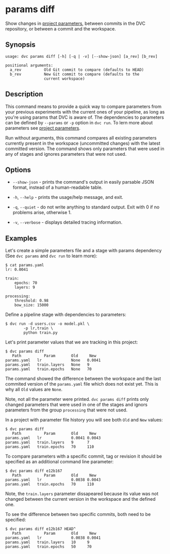 # params diff

Show changes in [project parameters](/doc/command-reference/params), between
commits in the <abbr>DVC repository</abbr>, or between a commit and the
<abbr>workspace</abbr>.

## Synopsis

```usage
usage: dvc params diff [-h] [-q | -v] [--show-json] [a_rev] [b_rev]

positional arguments:
  a_rev          Old Git commit to compare (defaults to HEAD)
  b_rev          New Git commit to compare (defaults to the
                 current workspace)
```

## Description

This command means to provide a quick way to compare parameters from your
previous experiments with the current ones of your pipeline, as long as you're
using params that DVC is aware of. The dependencies to parameters can be defined
by `--params` or `-p` option in `dvc run`. To lern more about parameters see
[project parameters](/doc/command-reference/params).

Run without arguments, this command compares all existing parameters currently
present in the <abbr>workspace</abbr> (uncommitted changes) with the latest
committed version. The command shows only parameters that were used in any of
stages and ignores parameters that were not used.

## Options

- `--show-json` - prints the command's output in easily parsable JSON format,
  instead of a human-readable table.

- `-h`, `--help` - prints the usage/help message, and exit.

- `-q`, `--quiet` - do not write anything to standard output. Exit with 0 if no
  problems arise, otherwise 1.

- `-v`, `--verbose` - displays detailed tracing information.

## Examples

Let's create a simple parameters file and a stage with params dependency (See
`dvc params` and `dvc run` to learn more):

```dvc
$ cat params.yaml
lr: 0.0041

train:
    epochs: 70
    layers: 9

processing:
    threshold: 0.98
    bow_size: 15000
```

Define a pipeline stage with dependencies to parameters:

```dvc
$ dvc run -d users.csv -o model.pkl \
        -p lr,train \
        python train.py
```

Let's print parameter values that we are tracking in this <abbr>project</abbr>:

```dvc
$ dvc params diff
   Path          Param       Old     New
params.yaml   lr             None   0.0041
params.yaml   train.layers   None   9
params.yaml   train.epochs   None   70
```

The command showed the difference between the workspace and the last commited
version of the `params.yaml` file which does not exist yet. This is why all
`Old` values are `None`.

Note, not all the parameter were printed. `dvc params diff` prints only changed
parameters that were used in one of the stages and ignors parameters from the
group `processing` that were not used.

In a project with parameter file history you will see both `Old` and `New`
values:

```dvc
$ dvc params diff
   Path          Param       Old     New
params.yaml   lr             0.0041 0.0043
params.yaml   train.layers   9      7
params.yaml   train.epochs   70     110
```

To compare parameters with a specific commit, tag or revision it should be
specified as an additional command line parameter:

```dvc
$ dvc params diff e12b167
   Path          Param       Old     New
params.yaml   lr             0.0038 0.0043
params.yaml   train.epochs   70     110
```

Note, the `train.layers` parameter dissapeared because its value was not changed
between the current version in the workspace and the defined one.

To see the difference between two specific commits, both need to be specified:

```dvc
$ dvc params diff e12b167 HEAD^
   Path          Param       Old     New
params.yaml   lr             0.0038 0.0041
params.yaml   train.layers   10     9
params.yaml   train.epochs   50     70
```
